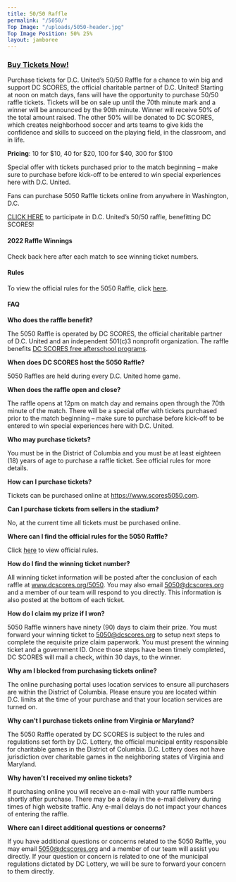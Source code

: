 ```yaml
---
title: 50/50 Raffle
permalink: "/5050/"
Top Image: "/uploads/5050-header.jpg"
Top Image Position: 50% 25%
layout: jamboree
---
```


### <a href="https://link.dcscores.org/5050" target="_blank">Buy Tickets Now!</a>

Purchase tickets for D.C. United’s 50/50 Raffle for a chance to win big and support DC SCORES, the official charitable partner of D.C. United! Starting at noon on match days, fans will have the opportunity to purchase 50/50 raffle tickets. Tickets will be on sale up until the 70th minute mark and a winner will be announced by the 90th minute. Winner will receive 50% of the total amount raised. The other 50% will be donated to DC SCORES, which creates neighborhood soccer and arts teams to give kids the confidence and skills to succeed on the playing field, in the classroom, and in life.

**Pricing**: 10 for $10, 40 for $20, 100 for $40, 300 for $100

Special offer with tickets purchased prior to the match beginning – make sure to purchase before kick-off to be entered to win special experiences here with D.C. United.

Fans can purchase 5050 Raffle tickets online from anywhere in Washington, D.C.

<a href="https://link.dcscores.org/5050" target="_blank">CLICK HERE</a> to participate in D.C. United’s 50/50 raffle, benefitting DC SCORES!

#### 2022 Raffle Winnings

Check back here after each match to see winning ticket numbers.

#### Rules

To view the official rules for the 5050 Raffle, click <a href="https://link.dcscores.org/5050rules" target="_blank">here</a>.

#### FAQ

**Who does the raffle benefit?**

The 5050 Raffle is operated by DC SCORES, the official charitable partner of D.C. United and an independent 501(c)3 nonprofit organization. The raffle benefits <a href="https://www.dcscores.org/our-program/program-model/" target="_blank">DC SCORES free afterschool programs</a>.

**When does DC SCORES host the 5050 Raffle?**

5050 Raffles are held during every D.C. United home game.

**When does the raffle open and close?**

The raffle opens at 12pm on match day and remains open through the 70th minute of the match. There will be a special offer with tickets purchased prior to the match beginning – make sure to purchase before kick-off to be entered to win special experiences here with D.C. United.

**Who may purchase tickets?**

You must be in the District of Columbia and you must be at least eighteen (18) years of age to purchase a raffle ticket. See official rules for more details.

**How can I purchase tickets?**

Tickets can be purchased online at <a href="https://link.dcscores.org/5050" target="_blank">https://www.scores5050.com</a>.

**Can I purchase tickets from sellers in the stadium?**

No, at the current time all tickets must be purchased online.

**Where can I find the official rules for the 5050 Raffle?**

Click <a href="https://link.dcscores.org/5050rules" target="_blank">here</a> to view official rules.

**How do I find the winning ticket number?**

All winning ticket information will be posted after the conclusion of each raffle at www.dcscores.org/5050. You may also email 5050@dcscores.org and a member of our team will respond to you directly. This information is also posted at the bottom of each ticket.

**How do I claim my prize if I won?**

5050 Raffle winners have ninety (90) days to claim their prize. You must forward your winning ticket to 5050@dcscores.org to setup next steps to complete the requisite prize claim paperwork. You must present the winning ticket and a government ID. Once those steps have been timely completed, DC SCORES will mail a check, within 30 days, to the winner.

**Why am I blocked from purchasing tickets online?**

The online purchasing portal uses location services to ensure all purchasers are within the District of Columbia. Please ensure you are located within D.C. limits at the time of your purchase and that your location services are turned on.

**Why can’t I purchase tickets online from Virginia or Maryland?**

The 5050 Raffle operated by DC SCORES is subject to the rules and regulations set forth by D.C. Lottery, the official municipal entity responsible for charitable games in the District of Columbia. D.C. Lottery does not have jurisdiction over charitable games in the neighboring states of Virginia and Maryland.

**Why haven’t I received my online tickets?**

If purchasing online you will receive an e-mail with your raffle numbers shortly after purchase. There may be a delay in the e-mail delivery during times of high website traffic. Any e-mail delays do not impact your chances of entering the raffle.

**Where can I direct additional questions or concerns?**

If you have additional questions or concerns related to the 5050 Raffle, you may email 5050@dcscores.org and a member of our team will assist you directly. If your question or concern is related to one of the municipal regulations dictated by DC Lottery, we will be sure to forward your concern to them directly.